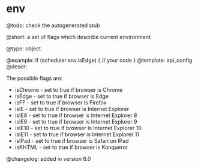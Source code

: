 env
=============

@todo:
	check the autogenerated stub


@short:
	a set of flags which describe current environment

@type: object

@example:
if (scheduler.env.isEdge) {
    // your code
}
@template:	api_config
@descr:

The possible flags are:

- isChrome	- set to true if browser is Chrome
- isEdge	- set to true if browser is Edge
- isFF		- set to true if browser is Firefox
- isIE		- set to true if browser is Internet Explorer
- isIE8		- set to true if browser is Internet Explorer 8
- isIE9		- set to true if browser is Internet Explorer 9
- isIE10	- set to true if browser is Internet Explorer 10
- isIE11	- set to true if browser is Internet Explorer 11
- isIPad	- set to true if browser is Safari on IPad
- isKHTML	- set to true if browser is Konqueror

@changelog:
added in version 6.0